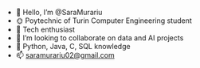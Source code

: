 - 👋 Hello, I’m @SaraMurariu
- 🌞 Poytechnic of Turin Computer Engineering student
- 🌱 Tech enthusiast
- 💞️ I’m looking to collaborate on data and AI projects
- 📖 Python, Java, C, SQL knowledge
- 📫 saramurariu02@gmail.com

